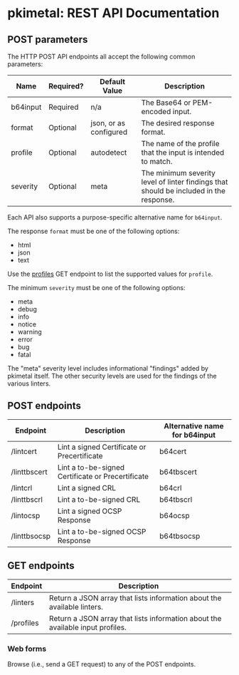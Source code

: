 # pkimetal: REST API Documentation

## POST parameters

The HTTP POST API endpoints all accept the following common parameters:

Name | Required? | Default Value | Description
--- | --- | --- | ---
b64input | Required | n/a | The Base64 or PEM-encoded input.
format | Optional | json, or as configured | The desired response format.
profile | Optional | autodetect | The name of the profile that the input is intended to match.
severity | Optional | meta | The minimum severity level of linter findings that should be included in the response.

Each API also supports a purpose-specific alternative name for `b64input`.

The response `format` must be one of the following options:

- html
- json
- text

Use the [profiles](#get-endpoints) GET endpoint to list the supported values for `profile`.

The minimum `severity` must be one of the following options:

- meta
- debug
- info
- notice
- warning
- error
- bug
- fatal

The "meta" severity level includes informational "findings" added by pkimetal itself. The other security levels are used for the findings of the various linters.

## POST endpoints

Endpoint | Description | Alternative name for b64input
--- | --- | ---
/lintcert | Lint a signed Certificate or Precertificate | b64cert
/linttbscert | Lint a to-be-signed Certificate or Precertificate | b64tbscert
/lintcrl | Lint a signed CRL | b64crl
/linttbscrl | Lint a to-be-signed CRL | b64tbscrl
/lintocsp | Lint a signed OCSP Response | b64ocsp
/linttbsocsp | Lint a to-be-signed OCSP Response | b64tbsocsp

## GET endpoints

Endpoint | Description
--- | ---
/linters | Return a JSON array that lists information about the available linters.
/profiles | Return a JSON array that lists information about the available input profiles.

### Web forms

Browse (i.e., send a GET request) to any of the POST endpoints.